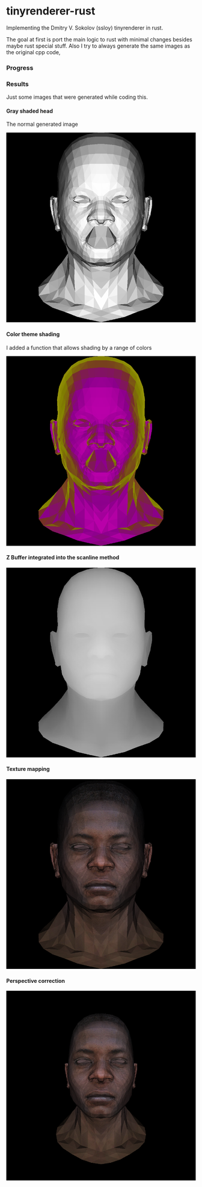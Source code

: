 # tinyrenderer-rust

Implementing the Dmitry V. Sokolov (ssloy) tinyrenderer in rust.

The goal at first is port the main logic to rust with minimal changes besides maybe rust special stuff. Also I try to always generate the same images as the original cpp code,

### Progress

### Results

Just some images that were generated while coding this.

#### Gray shaded head

The normal generated image

![Gray shades](./assets/gray-shaded-head.png)

#### Color theme shading

I added a function that allows shading by a range of colors

![Color theme shading](assets/theme-shaded-head.png)

#### Z Buffer integrated into the scanline method

![Z Buffer](assets/zbuffer.png)

#### Texture mapping

![Texture mapping](assets/texture-mapped-head.png)

#### Perspective correction

![Perspective correction](assets/perspective-correction.png)
